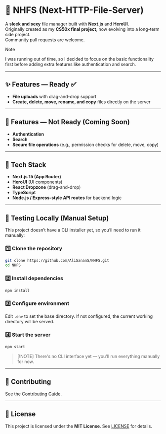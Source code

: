 # 📂 NHFS (Next-HTTP-File-Server)

A **sleek and sexy** file manager built with **Next.js** and **HeroUI**.  
Originally created as my **CS50x final project**, now evolving into a long-term side project.  
Community pull requests are welcome.

> [!NOTE]
> I was running out of time, so I decided to focus on the basic functionality first before adding extra features like authentication and search.

---

## ✨ Features — Ready ✅
- **File uploads** with drag-and-drop support
- **Create, delete, move, rename, and copy** files directly on the server

---

## 🚧 Features — Not Ready (Coming Soon)
- **Authentication**
- **Search**
- **Secure file operations** (e.g., permission checks for delete, move, copy)

---

## 📂 Tech Stack
- **Next.js 15 (App Router)**
- **HeroUI** (UI components)
- **React Dropzone** (drag-and-drop)
- **TypeScript**
- **Node.js / Express-style API routes** for backend logic

---

## 🧪 Testing Locally (Manual Setup)

This project doesn’t have a CLI installer yet, so you’ll need to run it manually:

### 1️⃣ Clone the repository
```bash
git clone https://github.com/AliSananS/NHFS.git
cd NHFS
````

### 2️⃣ Install dependencies

```bash
npm install
```

### 3️⃣ Configure environment

Edit `.env` to set the base directory.
If not configured, the current working directory will be served.

### 4️⃣ Start the server

```bash
npm start
```

> \[!NOTE]
> There's no CLI interface yet — you'll run everything manually for now.

---

## 🤝 Contributing

See the [Contributing Guide](docs/contributing.md).

---

## 📜 License

This project is licensed under the **MIT License**.
See [LICENSE](LICENSE) for details.
